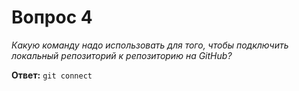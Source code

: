 ﻿# Вопрос 4

*Какую команду надо использовать для того, чтобы подключить локальный репозиторий к репозиторию на GitHub?*

**Ответ:** `git connect`


